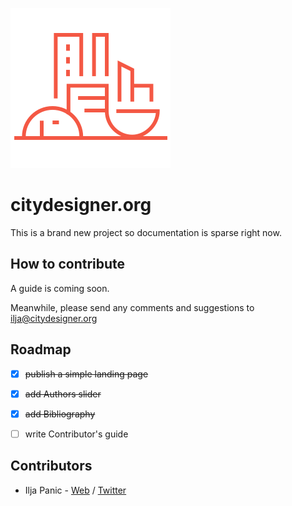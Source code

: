 
![citydesigner.org logo](/src/images/citydesigner-logo.png?raw=true)

# citydesigner.org

This is a brand new project so documentation is sparse right now.


## How to contribute

A guide is coming soon.

Meanwhile, please send any comments and suggestions to [ilja@citydesigner.org](mailto:ilja@citydesigner.org)



## Roadmap

- [x] ~~publish a simple landing page~~
- [x] ~~add Authors slider~~ 
- [x] ~~add Bibliography~~
- [ ] write Contributor's guide


## Contributors

- Ilja Panic - [Web](http://iljapanic.me) / [Twitter](http//twitter.com/iljapanic)
